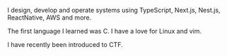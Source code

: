 I design, develop and operate systems using TypeScript, Next.js, Nest.js, ReactNative, AWS and more.

The first language I learned was C. I have a love for Linux and vim.

I have recently been introduced to CTF.
